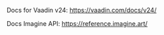 Docs for Vaadin v24:
https://vaadin.com/docs/v24/

Docs Imagine API:
https://reference.imagine.art/
